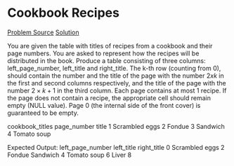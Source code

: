 # Cookbook Recipes

[Problem Source](https://platform.stratascratch.com/coding/2089-cookbook-recipes?code_type=1)
[Solution](solutions/008_cookbook_recipes.sql)

You are given the table with titles of recipes from a cookbook and their page numbers. You are asked to represent how the recipes will be distributed in the book.
Produce a table consisting of three columns: left_page_number, left_title and right_title. The k-th row (counting from 0), should contain the number and the title of the page with the number $2 x k$ in the first and second columns respectively, and the title of the page with the number $2×k+1$ in the third column.
Each page contains at most 1 recipe. If the page does not contain a recipe, the appropriate cell should remain empty (NULL value). Page 0 (the internal side of the front cover) is guaranteed to be empty.

cookbook_titles
page_number title
1 Scrambled eggs
2 Fondue
3 Sandwich
4 Tomato soup

Expected Output:
left_page_number left_title right_title
0 Scrambled eggs
2 Fondue Sandwich
4 Tomato soup
6 Liver
8
